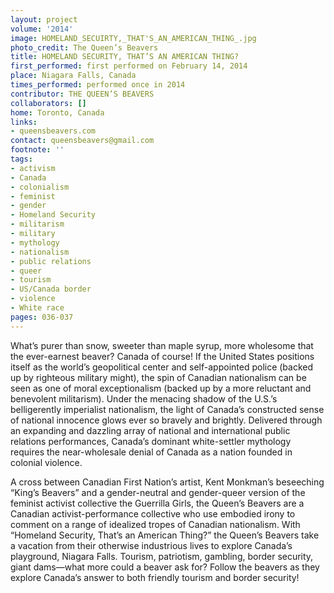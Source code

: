 ```yaml
---
layout: project
volume: '2014'
image: HOMELAND_SECUIRTY,_THAT'S_AN_AMERICAN_THING_.jpg
photo_credit: The Queen’s Beavers
title: HOMELAND SECURITY, THAT’S AN AMERICAN THING?
first_performed: first performed on February 14, 2014
place: Niagara Falls, Canada
times_performed: performed once in 2014
contributor: THE QUEEN’S BEAVERS
collaborators: []
home: Toronto, Canada
links:
- queensbeavers.com
contact: queensbeavers@gmail.com
footnote: ''
tags:
- activism
- Canada
- colonialism
- feminist
- gender
- Homeland Security
- militarism
- military
- mythology
- nationalism
- public relations
- queer
- tourism
- US/Canada border
- violence
- White race
pages: 036-037
---
```


What’s purer than snow, sweeter than maple syrup, more wholesome that the ever-earnest beaver? Canada of course! If the United States positions itself as the world’s geopolitical center and self-appointed police (backed up by righteous military might), the spin of Canadian nationalism can be seen as one of moral exceptionalism (backed up by a more reluctant and benevolent militarism). Under the menacing shadow of the U.S.’s belligerently imperialist nationalism, the light of Canada’s constructed sense of national innocence glows ever so bravely and brightly. Delivered through an expanding and dazzling array of national and international public relations performances, Canada’s dominant white-settler mythology requires the near-wholesale denial of Canada as a nation founded in colonial violence.

A cross between Canadian First Nation’s artist, Kent Monkman’s beseeching “King’s Beavers” and a gender-neutral and gender-queer version of the feminist activist collective the Guerrilla Girls, the Queen’s Beavers are a Canadian activist-performance collective who use embodied irony to comment on a range of idealized tropes of Canadian nationalism. With “Homeland Security, That’s an American Thing?” the Queen’s Beavers take a vacation from their otherwise industrious lives to explore Canada’s playground, Niagara Falls. Tourism, patriotism, gambling, border security, giant dams—what more could a beaver ask for? Follow the beavers as they explore Canada’s answer to both friendly tourism and border security!

